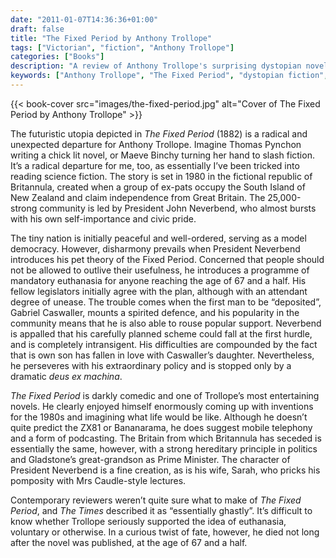```yaml
---
date: "2011-01-07T14:36:36+01:00"
draft: false
title: "The Fixed Period by Anthony Trollope"
tags: ["Victorian", "fiction", "Anthony Trollope"]
categories: ["Books"]
description: "A review of Anthony Trollope's surprising dystopian novel 'The Fixed Period' (1882), set in 1980s New Zealand where mandatory euthanasia at 67½ divides society. Discover Trollope's unexpected venture into science fiction with dark comedy and futuristic predictions."
keywords: ["Anthony Trollope", "The Fixed Period", "dystopian fiction", "Victorian science fiction", "euthanasia novel", "dark comedy", "speculative fiction"]
---
```


{{< book-cover src="images/the-fixed-period.jpg" alt="Cover of The Fixed Period by Anthony Trollope" >}}

The futuristic utopia depicted in _The Fixed Period_ (1882) is a radical and unexpected departure for Anthony Trollope.  Imagine Thomas Pynchon writing a chick lit novel, or Maeve Binchy turning her hand to slash fiction. It’s a radical departure for me, too, as essentially I’ve been tricked into reading science fiction.  The story is set in 1980 in the fictional republic of Britannula, created when a group of ex-pats occupy the South Island of New Zealand and claim independence from Great Britain. The 25,000-strong community is led by President John Neverbend, who almost bursts with his own self-importance and civic pride.

The tiny nation is initially peaceful and well-ordered, serving as a model democracy. However, disharmony prevails when President Neverbend introduces his pet theory of the Fixed Period.  Concerned that people should not be allowed to outlive their usefulness, he introduces a programme of mandatory euthanasia for anyone reaching the age of 67 and a half. His fellow legislators initially agree with the plan, although with an attendant degree of unease. The trouble comes when the first man to be “deposited”, Gabriel Caswaller, mounts a spirited defence, and his popularity in the community means that he is also able to rouse popular support. Neverbend is appalled that his carefully planned scheme could fall at the first hurdle, and is completely intransigent.  His difficulties are compounded by the fact that is own son has fallen in love with Caswaller’s daughter. Nevertheless, he perseveres with his extraordinary policy and is stopped only by a dramatic _deus ex machina_.

_The Fixed Period_ is darkly comedic and one of Trollope’s most entertaining novels. He clearly enjoyed himself enormously coming up with inventions for the 1980s and imagining what life would be like. Although he doesn’t quite predict the ZX81 or Bananarama, he does suggest mobile telephony and a form of podcasting. The Britain from which Britannula has seceded is essentially the same, however, with a strong hereditary principle in politics and Gladstone’s great-grandson as Prime Minister. The character of President Neverbend is a fine creation, as is his wife, Sarah, who pricks his pomposity with Mrs Caudle-style lectures.

Contemporary reviewers weren’t quite sure what to make of _The Fixed Period_, and _The Times_ described it as “essentially ghastly”. It’s difficult to know whether Trollope seriously supported the idea of euthanasia, voluntary or otherwise.  In a curious twist of fate, however, he died not long after the novel was published, at the age of 67 and a half.